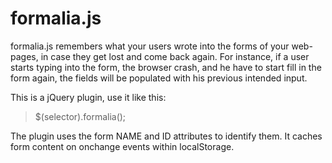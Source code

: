 formalia.js
===========

formalia.js remembers what your users wrote into the forms of your web-pages, in case they get lost and come back again. For instance, if a user starts typing into the form, the browser crash, and he have to start fill in the form again, the fields will be populated with his previous intended input.



This is a jQuery plugin, use it like this:

> $(selector).formalia();

The plugin uses the form NAME and ID attributes to identify them. It caches form content on onchange events within localStorage.
